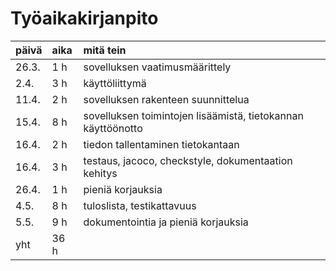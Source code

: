 # Työaikakirjanpito

|päivä|aika|mitä tein|
|:----|:---|:------|
|26.3.|1 h|sovelluksen vaatimusmäärittely|
|2.4.|3 h|käyttöliittymä|
|11.4.|2 h|sovelluksen rakenteen suunnittelua|
|15.4.|8 h|sovelluksen toimintojen lisäämistä, tietokannan käyttöönotto|
|16.4.|2 h|tiedon tallentaminen tietokantaan|
|16.4.|3 h|testaus, jacoco, checkstyle, dokumentaation kehitys|
|26.4.|1 h|pieniä korjauksia|
|4.5.|8 h|tuloslista, testikattavuus|
|5.5.|9 h|dokumentointia ja pieniä korjauksia|
|yht|36 h||
